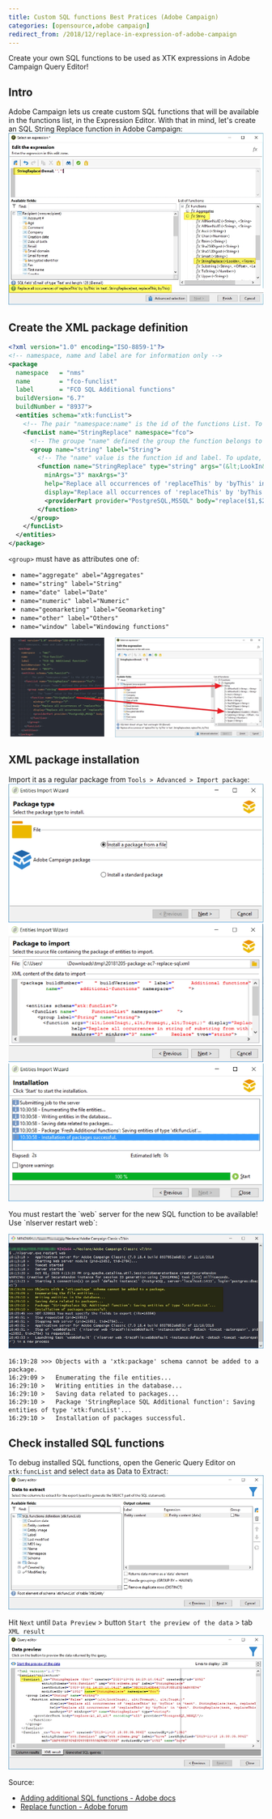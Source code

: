 ```yaml
---
title: Custom SQL functions Best Pratices (Adobe Campaign)
categories: [opensource,adobe campaign]
redirect_from: /2018/12/replace-in-expression-of-adobe-campaign
---
```

Create your own SQL functions to be used as XTK expressions in Adobe Campaign Query Editor!
<!--more-->
## Intro
Adobe Campaign lets us create custom SQL functions that will be available in the functions list, in the Expression Editor. With that in mind, let's create an SQL String Replace function in Adobe Campaign:
![](/assets/images/2020/adobe-campaign-debug-xtk-funclist-string-replace.jpg)

## Create the XML package definition
```xml
<?xml version="1.0" encoding="ISO-8859-1"?>
<!-- namespace, name and label are for information only -->
<package
  namespace   = "nms"
  name        = "fco-funclist"
  label       = "FCO SQL Additional functions"
  buildVersion= "6.7"
  buildNumber = "8937">
  <entities schema="xtk:funcList">
    <!-- The pair "namespace:name" is the id of the functions List. To update, use the same pair -->
    <funcList name="StringReplace" namespace="fco">
      <!-- The groupe "name" defined the group the function belongs to -->
      <group name="string" label="String">
        <!-- The "name" value is the function id and label. To update, use the same name -->
        <function name="StringReplace" type="string" args="(&lt;LookIn&gt;, &lt;From&gt;, &lt;To&gt;)"
          minArgs="3" maxArgs="3"
          help="Replace all occurrences of 'replaceThis' by 'byThis' in 'text'. StringReplace(text, replaceThis, byThis)"
          display="Replace all occurrences of 'replaceThis' by 'byThis' in 'text'. StringReplace(text, replaceThis, byThis)">
          <providerPart provider="PostgreSQL,MSSQL" body="replace($1,$2,$3)"/>
        </function>
      </group>
    </funcList>
  </entities>
</package>
```

`<group>` must have as attributes one of:
- `name="aggregate" abel="Aggregates"`
- `name="string" label="String"`
- `name="date" label="Date"`
- `name="numeric" label="Numeric"`
- `name="geomarketing" label="Geomarketing"`
- `name="other" label="Others"`
- `name="window" label="Windowing functions"`

![todo](/assets/images/2020/adobe-campaign-debug-xtk-funclist-specs.jpg)

## XML package installation

Import it as a regular package from `Tools > Advanced > Import package`:
![todo](/assets/images/2018/12/adobe-campaign-package-install-1.jpg)
![todo](/assets/images/2018/12/adobe-campaign-package-install-2.jpg)
![todo](/assets/images/2018/12/adobe-campaign-package-install-3.jpg)

<div class="alert alert-danger">
  You must restart the `web` server for the new SQL function to be available! Use `nlserver restart web`:
</div>

![todo](/assets/images/2020/adobe-campaign-debug-xtk-funclist-server-restart.jpg)

```console
16:19:28 >>> Objects with a 'xtk:package' schema cannot be added to a package.
16:29:09 >   Enumerating the file entities...
16:29:10 >   Writing entities in the database...
16:29:10 >   Saving data related to packages...
16:29:10 >   Package 'StringReplace SQL Additional function': Saving entities of type 'xtk:funcList'...
16:29:10 >   Installation of packages successful.
```

## Check installed SQL functions
To debug installed SQL functions, open the Generic Query Editor on `xtk:funcList` and select `data` as Data to Extract:
![](/assets/images/2020/adobe-campaign-debug-xtk-funclist.jpg)

Hit `Next` until `Data Preview` > button `Start the preview of the data` > tab `XML result`
![](/assets/images/2020/adobe-campaign-debug-xtk-funclist-data-preview.jpg)

Source:
- [Adding additional SQL functions - Adobe docs](https://docs.adobe.com/content/help/en/campaign-classic/using/configuring-campaign-classic/api/adding-additional-sql-functions.html)
- [Replace function - Adobe forum](https://experienceleaguecommunities.adobe.com/t5/adobe-campaign-standard/replace-function/qaq-p/254911)
